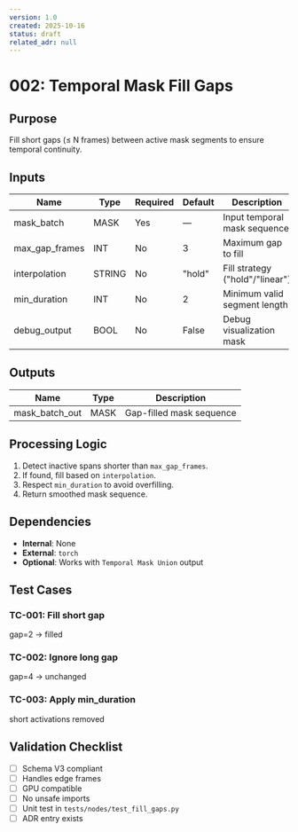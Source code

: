 ```yaml
---
version: 1.0
created: 2025-10-16
status: draft
related_adr: null
---
```


# 002: Temporal Mask Fill Gaps

## Purpose
Fill short gaps (≤ N frames) between active mask segments to ensure temporal continuity.

## Inputs
| Name | Type | Required | Default | Description |
|------|------|-----------|----------|-------------|
| mask_batch | MASK | Yes | — | Input temporal mask sequence |
| max_gap_frames | INT | No | 3 | Maximum gap to fill |
| interpolation | STRING | No | "hold" | Fill strategy ("hold"/"linear") |
| min_duration | INT | No | 2 | Minimum valid segment length |
| debug_output | BOOL | No | False | Debug visualization mask |

## Outputs
| Name | Type | Description |
|------|------|-------------|
| mask_batch_out | MASK | Gap-filled mask sequence |

## Processing Logic
1. Detect inactive spans shorter than `max_gap_frames`.  
2. If found, fill based on `interpolation`.  
3. Respect `min_duration` to avoid overfilling.  
4. Return smoothed mask sequence.

## Dependencies
- **Internal**: None  
- **External**: `torch`  
- **Optional**: Works with `Temporal Mask Union` output  

## Test Cases
### TC-001: Fill short gap
gap=2 → filled  
### TC-002: Ignore long gap
gap=4 → unchanged  
### TC-003: Apply min_duration
short activations removed  

## Validation Checklist
- [ ] Schema V3 compliant  
- [ ] Handles edge frames  
- [ ] GPU compatible  
- [ ] No unsafe imports  
- [ ] Unit test in `tests/nodes/test_fill_gaps.py`  
- [ ] ADR entry exists  
